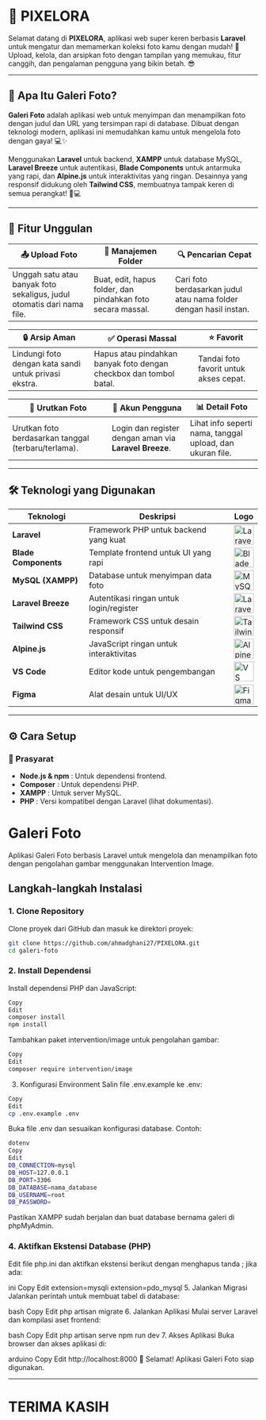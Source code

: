 # 📸 PIXELORA

Selamat datang di **PIXELORA**, aplikasi web super keren berbasis **Laravel** untuk mengatur dan memamerkan koleksi foto kamu dengan mudah! 🚀 Upload, kelola, dan arsipkan foto dengan tampilan yang memukau, fitur canggih, dan pengalaman pengguna yang bikin betah. 😎

---

## 🌟 Apa Itu Galeri Foto?

**Galeri Foto** adalah aplikasi web untuk menyimpan dan menampilkan foto dengan judul dan URL yang tersimpan rapi di database. Dibuat dengan teknologi modern, aplikasi ini memudahkan kamu untuk mengelola foto dengan gaya! 💻✨

Menggunakan **Laravel** untuk backend, **XAMPP** untuk database MySQL, **Laravel Breeze** untuk autentikasi, **Blade Components** untuk antarmuka yang rapi, dan **Alpine.js** untuk interaktivitas yang ringan. Desainnya yang responsif didukung oleh **Tailwind CSS**, membuatnya tampak keren di semua perangkat! 📱💻

---

## 🎉 Fitur Unggulan

| 📤 **Upload Foto** | 📁 **Manajemen Folder** | 🔍 **Pencarian Cepat** |
|---------------------|-------------------------|-----------------------|
| Unggah satu atau banyak foto sekaligus, judul otomatis dari nama file. | Buat, edit, hapus folder, dan pindahkan foto secara massal. | Cari foto berdasarkan judul atau nama folder dengan hasil instan. |

| 🔒 **Arsip Aman** | ✅ **Operasi Massal** | ⭐ **Favorit** |
|-------------------|-----------------------|---------------|
| Lindungi foto dengan kata sandi untuk privasi ekstra. | Hapus atau pindahkan banyak foto dengan checkbox dan tombol batal. | Tandai foto favorit untuk akses cepat. |

| 🔄 **Urutkan Foto** | 👤 **Akun Pengguna** | 📊 **Detail Foto** |
|---------------------|---------------------|-------------------|
| Urutkan foto berdasarkan tanggal (terbaru/terlama). | Login dan register dengan aman via **Laravel Breeze**. | Lihat info seperti nama, tanggal upload, dan ukuran file. |

---

## 🛠️ Teknologi yang Digunakan

| **Teknologi**         | **Deskripsi**                                 | **Logo** |
|-----------------------|-----------------------------------------------|----------|
| **Laravel**           | Framework PHP untuk backend yang kuat         | <img src="https://laravel.com/img/logomark.min.svg" height="40" alt="Laravel Logo"> |
| **Blade Components**  | Template frontend untuk UI yang rapi          | <img src="https://laravel.com/img/logomark.min.svg" height="40" alt="Blade Logo"> |
| **MySQL (XAMPP)**     | Database untuk menyimpan data foto            | <img src="https://www.mysql.com/common/logos/logo-mysql-170x115.png" height="40" alt="MySQL Logo"> |
| **Laravel Breeze**    | Autentikasi ringan untuk login/register       | <img src="https://raw.githubusercontent.com/laravel/breeze/976ab1e2f68b90eee5a787445ff94033d919be2f/art/logo.svg" height="40" alt="Laravel Breeze Logo"> |
| **Tailwind CSS**      | Framework CSS untuk desain responsif          | <img src="https://cdn.worldvectorlogo.com/logos/tailwind-css-2.svg" height="40" alt="Tailwind CSS Logo"> |
| **Alpine.js**         | JavaScript ringan untuk interaktivitas        | <img src="https://icon.icepanel.io/Technology/png-shadow-512/Alpine.js.png" height="40" alt="Alpine.js Logo"> |
| **VS Code**           | Editor kode untuk pengembangan                | <img src="https://code.visualstudio.com/assets/images/code-stable.png" height="40" alt="VS Code Logo"> |
| **Figma**             | Alat desain untuk UI/UX                       | <img src="https://upload.wikimedia.org/wikipedia/commons/3/33/Figma-logo.svg" height="40" alt="Figma Logo"> |

---

## ⚙️ Cara Setup

### 🔧 Prasyarat
- **Node.js & npm** : Untuk dependensi frontend.
- **Composer** : Untuk dependensi PHP.
- **XAMPP** : Untuk server MySQL.
- **PHP** : Versi kompatibel dengan Laravel (lihat dokumentasi).

# Galeri Foto

Aplikasi Galeri Foto berbasis Laravel untuk mengelola dan menampilkan foto dengan pengolahan gambar menggunakan Intervention Image.

## Langkah-langkah Instalasi

### 1. Clone Repository

Clone proyek dari GitHub dan masuk ke direktori proyek:
```bash
git clone https://github.com/ahmadghani27/PIXELORA.git
cd galeri-foto
```
### 2. Install Dependensi
Install dependensi PHP dan JavaScript:

```bash
Copy
Edit
composer install
npm install
```
Tambahkan paket intervention/image untuk pengolahan gambar:

```bash
Copy
Edit
composer require intervention/image
```
3. Konfigurasi Environment
Salin file .env.example ke .env:

```bash
Copy
Edit
cp .env.example .env
```
Buka file .env dan sesuaikan konfigurasi database. Contoh:
```BASH
dotenv
Copy
Edit
DB_CONNECTION=mysql
DB_HOST=127.0.0.1
DB_PORT=3306
DB_DATABASE=nama_database
DB_USERNAME=root
DB_PASSWORD=
```
Pastikan XAMPP sudah berjalan dan buat database bernama galeri di phpMyAdmin.

### 4. Aktifkan Ekstensi Database (PHP)
Edit file php.ini dan aktifkan ekstensi berikut dengan menghapus tanda ; jika ada:

ini
Copy
Edit
extension=mysqli
extension=pdo_mysql
5. Jalankan Migrasi
Jalankan perintah untuk membuat tabel di database:

bash
Copy
Edit
php artisan migrate
6. Jalankan Aplikasi
Mulai server Laravel dan kompilasi aset frontend:

bash
Copy
Edit
php artisan serve
npm run dev
7. Akses Aplikasi
Buka browser dan akses aplikasi di:

arduino
Copy
Edit
http://localhost:8000
🎉 Selamat! Aplikasi Galeri Foto siap digunakan.

---

# TERIMA KASIH
